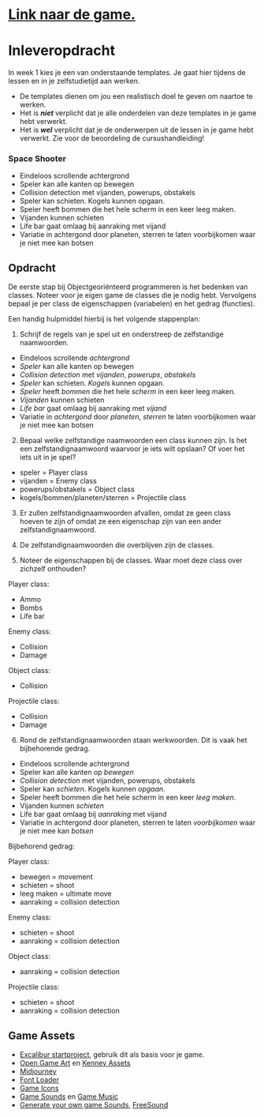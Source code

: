 # [Link naar de game.](http://curleyds.github.io/PRG04-2022-2023)

# Inleveropdracht

In week 1 kies je een van onderstaande templates. Je gaat hier tijdens de lessen en in je zelfstudietijd aan werken. 

- De templates dienen om jou een realistisch doel te geven om naartoe te werken.
- Het is ***niet*** verplicht dat je alle onderdelen van deze templates in je game hebt verwerkt.
- Het is ***wel*** verplicht dat je de onderwerpen uit de lessen in je game hebt verwerkt. Zie voor de beoordeling de cursushandleiding!

### Space Shooter
- Eindeloos scrollende achtergrond
- Speler kan alle kanten op bewegen
- Collision detection met vijanden, powerups, obstakels
- Speler kan schieten. Kogels kunnen opgaan.
- Speler heeft bommen die het hele scherm in een keer leeg maken.
- Vijanden kunnen schieten
- Life bar gaat omlaag bij aanraking met vijand
- Variatie in achtergond door planeten, sterren te laten voorbijkomen waar je niet mee kan botsen

## Opdracht 

De eerste stap bij Objectgeoriënteerd programmeren is het bedenken van classes. Noteer voor je eigen 
game de classes die je nodig hebt. Vervolgens bepaal je per class de eigenschappen (variabelen) en het gedrag (functies).

Een handig hulpmiddel hierbij is het volgende stappenplan:
1. Schrijf de regels van je spel uit en onderstreep de zelfstandige naamwoorden.

- Eindeloos scrollende *achtergrond*
- *Speler* kan alle kanten op bewegen
- *Collision detection* met *vijanden*, *powerups*, *obstakels*
- *Speler* kan schieten. *Kogels* kunnen opgaan.
- *Speler* heeft *bommen* die het hele *scherm* in een keer leeg maken.
- *Vijanden* kunnen schieten
- *Life bar* gaat omlaag bij aanraking met *vijand*
- Variatie in *achtergond* door *planeten*, *sterren* te laten voorbijkomen waar je niet mee kan botsen

2. Bepaal welke zelfstandige naamwoorden een class kunnen zijn. Is het een zelfstandignaamwoord waarvoor je iets wilt opslaan? Of voer het iets uit in je spel?

- speler = Player class
- vijanden = Enemy class
- powerups/obstakels = Object class
- kogels/bommen/planeten/sterren = Projectile class

3. Er zullen zelfstandignaamwoorden afvallen, omdat ze geen class hoeven te zijn of omdat ze een eigenschap zijn van een ander zelfstandignaamwoord.

4. De zelfstandignaamwoorden die overblijven zijn de classes.

5. Noteer de eigenschappen bij de classes. Waar moet deze class over zichzelf onthouden?

Player class:
- Ammo
- Bombs
- Life bar

Enemy class:
- Collision
- Damage

Object class:
- Collision

Projectile class:
- Collision
- Damage

6. Rond de zelfstandignaamwoorden staan werkwoorden. Dit is vaak het bijbehorende gedrag.

- Eindeloos scrollende achtergrond
- Speler kan alle kanten op *bewegen*
- *Collision detection* met vijanden, powerups, obstakels
- Speler kan *schieten*. Kogels kunnen *opgaan*.
- Speler heeft bommen die het hele scherm in een keer *leeg maken*.
- Vijanden kunnen *schieten*
- Life bar gaat omlaag bij *aanraking* met vijand
- Variatie in achtergond door planeten, sterren te laten *voorbijkomen* waar je niet mee kan *botsen*

Bijbehorend gedrag:

Player class:
- bewegen = movement
- schieten = shoot
- leeg maken = ultimate move
- aanraking = collision detection

Enemy class:
- schieten = shoot
- aanraking = collision detection

Object class:
- aanraking = collision detection

Projectile class:
- schieten = shoot
- aanraking = collision detection

## Game Assets

- [Excalibur startproject](https://github.com/HR-CMGT/prg4-startproject-2023), gebruik dit als basis voor je game.
- [Open Game Art](https://opengameart.org) en [Kenney Assets](https://www.kenney.nl/assets)
- [Midjourney](https://enchanting-trader-463.notion.site/Midjourney-AI-Guide-41eca43809dd4d8fa676e648436fc29c)
- [Font Loader](https://fontfaceobserver.com)
- [Game Icons](https://game-icons.net)
- [Game Sounds](https://www.zapsplat.com) en [Game Music](https://www.bensound.com)
- [Generate your own game Sounds](https://sfxr.me), [FreeSound](https://freesound.org)
